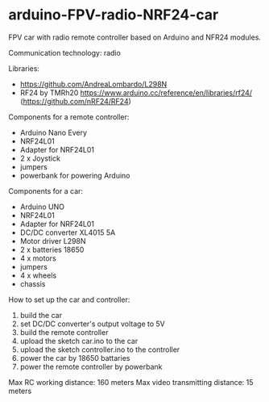 # arduino-FPV-radio-NRF24-car
FPV car with radio remote controller based on Arduino and NFR24 modules.

Communication technology: radio

Libraries:
- https://github.com/AndreaLombardo/L298N
- RF24 by TMRh20 https://www.arduino.cc/reference/en/libraries/rf24/ (https://github.com/nRF24/RF24)

Components for a remote controller:
- Arduino Nano Every
- NRF24L01
- Adapter for NRF24L01
- 2 x Joystick
- jumpers
- powerbank for powering Arduino

Components for a car:
- Arduino UNO
- NRF24L01
- Adapter for NRF24L01
- DC/DC converter XL4015 5A
- Motor driver L298N
- 2 x batteries 18650
- 4 x motors
- jumpers
- 4 x wheels
- chassis

How to set up the car and controller:
1) build the car
2) set DC/DC converter's output voltage to 5V
3) build the remote controller
4) upload the sketch car.ino to the car
5) upload the sketch controller.ino to the controller
6) power the car by 18650 battaries
7) power the remote controller by powerbank

  
Max RC working distance: 160 meters
Max video transmitting distance: 15 meters
